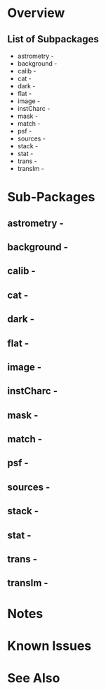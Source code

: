 # Overview


## List of Subpackages


- astrometry - 
- background - 
- calib -
- cat -        
- dark -       
- flat -       
- image -      
- instCharc -  
- mask -       
- match -      
- psf -        
- sources -
- stack -      
- stat -       
- trans -      
- transIm -    



# Sub-Packages


## astrometry - 

## background - 

## calib -

## cat -        

## dark -       

## flat -       

## image -      

## instCharc -  

## mask -       

## match -      

## psf -        

## sources -

## stack -      

## stat -       

## trans -      


## transIm -    



# Notes


# Known Issues


# See Also

